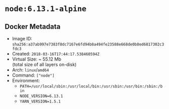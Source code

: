# `node:6.13.1-alpine`

## Docker Metadata

- Image ID: `sha256:a37ab997e7383f8dc7167e6fd94b8a494fe23588e668de0b8ed6817302c3fdc3`
- Created: `2018-03-16T17:44:17.538460594Z`
- Virtual Size: ~ 55.12 Mb  
  (total size of all layers on-disk)
- Arch: `linux`/`amd64`
- Command: `["node"]`
- Environment:
  - `PATH=/usr/local/sbin:/usr/local/bin:/usr/sbin:/usr/bin:/sbin:/bin`
  - `NODE_VERSION=6.13.1`
  - `YARN_VERSION=1.5.1`
